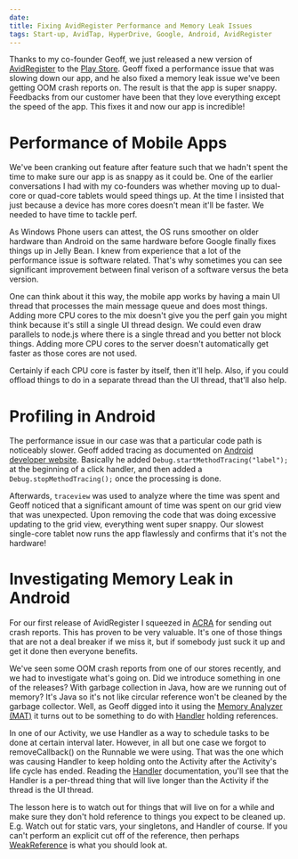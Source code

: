 ```yaml
---
date: 
title: Fixing AvidRegister Performance and Memory Leak Issues
tags: Start-up, AvidTap, HyperDrive, Google, Android, AvidRegister
---
```

Thanks to my co-founder Geoff, we just released a new version of
[AvidRegister][1] to the [Play Store][2]. Geoff fixed a performance issue that
was slowing down our app, and he also fixed a memory leak issue we've been
getting OOM crash reports on. The result is that the app is super snappy.
Feedbacks from our customer have been that they love everything except the speed
of the app. This fixes it and now our app is incredible!


# Performance of Mobile Apps

We've been cranking out feature after feature such that we hadn't spent the time
to make sure our app is as snappy as it could be. One of the earlier
conversations I had with my co-founders was whether moving up to dual-core or
quad-core tablets would speed things up. At the time I insisted that just
because a device has more cores doesn't mean it'll be faster. We needed to have
time to tackle perf.

As Windows Phone users can attest, the OS runs smoother on older hardware than
Android on the same hardware before Google finally fixes things up in Jelly
Bean. I knew from experience that a lot of the performance issue is software
related. That's why sometimes you can see significant improvement between final
verison of a software versus the beta version.

One can think about it this way, the mobile app works by having a main UI thread
that processes the main message queue and does most things. Adding more CPU
cores to the mix doesn't give you the perf gain you might think because it's
still a single UI thread design. We could even draw parallels to node.js where
there is a single thread and you better not block things. Adding more CPU cores
to the server doesn't automatically get faster as those cores are not used.

Certainly if each CPU core is faster by itself, then it'll help. Also, if you
could offload things to do in a separate thread than the UI thread, that'll also
help.


# Profiling in Android

The performance issue in our case was that a particular code path is noticeably
slower. Geoff added tracing as documented on [Android developer website][3].
Basically he added `Debug.startMethodTracing("label");` at the beginning of a
click handler, and then added a `Debug.stopMethodTracing();` once the processing
is done.

Afterwards, `traceview` was used to analyze where the time was spent and Geoff
noticed that a significant amount of time was spent on our grid view that was
unexpected. Upon removing the code that was doing excessive updating to the grid
view, everything went super snappy. Our slowest single-core tablet now runs the
app flawlessly and confirms that it's not the hardware!


# Investigating Memory Leak in Android

For our first release of AvidRegister I squeezed in [ACRA][4] for sending out
crash reports. This has proven to be very valuable. It's one of those things
that are not a deal breaker if we miss it, but if somebody just suck it up and
get it done then everyone benefits.

We've seen some OOM crash reports from one of our stores recently, and we had to
investigate what's going on. Did we introduce something in one of the releases?
With garbage collection in Java, how are we running out of memory? It's Java so
it's not like circular reference won't be cleaned by the garbage collector.
Well, as Geoff digged into it using the [Memory Analyzer (MAT)][5] it turns out
to be something to do with [Handler][6] holding references.

In one of our Activity, we use Handler as a way to schedule tasks to be done at
certain interval later. However, in all but one case we forgot to
removeCallback() on the Runnable we were using. That was the one which was
causing Handler to keep holding onto the Activity after the Activity's life
cycle has ended. Reading the [Handler][6] documentation, you'll see that the
Handler is a per-thread thing that will live longer than the Activity if the
thread is the UI thread.

The lesson here is to watch out for things that will live on for a while and
make sure they don't hold reference to things you expect to be cleaned up. E.g.
Watch out for static vars, your singletons, and Handler of course. If you can't
perform an explicit cut off of the reference, then perhaps [WeakReference][7] is
what you should look at.

  [1]: http://avidregister.com
  [2]: http://avidregister.com/download
  [3]: http://developer.android.com/tools/debugging/debugging-tracing.html
  [4]: https://github.com/ACRA/acra
  [5]: http://www.eclipse.org/mat/downloads.php
  [6]: https://developer.android.com/reference/android/os/Handler.html
  [7]: https://developer.android.com/reference/java/lang/ref/WeakReference.html
